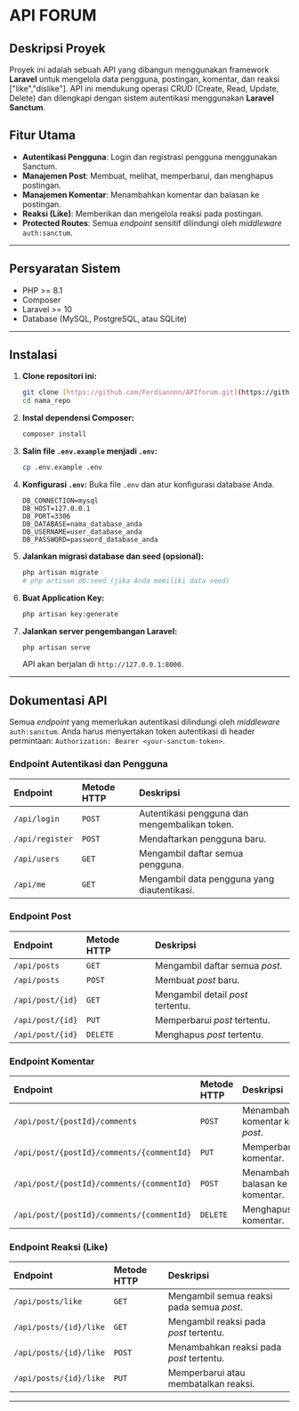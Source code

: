# API FORUM

## Deskripsi Proyek

Proyek ini adalah sebuah API yang dibangun menggunakan framework **Laravel** untuk mengelola data pengguna, postingan, komentar, dan reaksi ["like","dislike"]. API ini mendukung operasi CRUD (Create, Read, Update, Delete) dan dilengkapi dengan sistem autentikasi menggunakan **Laravel Sanctum**.

## Fitur Utama

-   **Autentikasi Pengguna**: Login dan registrasi pengguna menggunakan Sanctum.
-   **Manajemen Post**: Membuat, melihat, memperbarui, dan menghapus postingan.
-   **Manajemen Komentar**: Menambahkan komentar dan balasan ke postingan.
-   **Reaksi (Like)**: Memberikan dan mengelola reaksi pada postingan.
-   **Protected Routes**: Semua *endpoint* sensitif dilindungi oleh *middleware* `auth:sanctum`.

---

## Persyaratan Sistem

-   PHP >= 8.1
-   Composer
-   Laravel >= 10
-   Database (MySQL, PostgreSQL, atau SQLite)

---

## Instalasi

1.  **Clone repositori ini:**
    ```bash
    git clone [https://github.com/Ferdiannnn/APIforum.git](https://github.com/Ferdiannnn/APIforum.git)
    cd nama_repo
    ```

2.  **Instal dependensi Composer:**
    ```bash
    composer install
    ```

3.  **Salin file `.env.example` menjadi `.env`:**
    ```bash
    cp .env.example .env
    ```

4.  **Konfigurasi `.env`:**
    Buka file `.env` dan atur konfigurasi database Anda.

    ```env
    DB_CONNECTION=mysql
    DB_HOST=127.0.0.1
    DB_PORT=3306
    DB_DATABASE=nama_database_anda
    DB_USERNAME=user_database_anda
    DB_PASSWORD=password_database_anda
    ```

5.  **Jalankan migrasi database dan seed (opsional):**
    ```bash
    php artisan migrate
    # php artisan db:seed (jika Anda memiliki data seed)
    ```

6.  **Buat Application Key:**
    ```bash
    php artisan key:generate
    ```

7.  **Jalankan server pengembangan Laravel:**
    ```bash
    php artisan serve
    ```
    API akan berjalan di `http://127.0.0.1:8000`.

---

## Dokumentasi API

Semua *endpoint* yang memerlukan autentikasi dilindungi oleh *middleware* `auth:sanctum`. Anda harus menyertakan token autentikasi di header permintaan: `Authorization: Bearer <your-sanctum-token>`.

### **Endpoint Autentikasi dan Pengguna**

| Endpoint | Metode HTTP | Deskripsi |
| :--- | :--- | :--- |
| `/api/login` | `POST` | Autentikasi pengguna dan mengembalikan token. |
| `/api/register` | `POST` | Mendaftarkan pengguna baru. |
| `/api/users` | `GET` | Mengambil daftar semua pengguna. |
| `/api/me` | `GET` | Mengambil data pengguna yang diautentikasi. |

### **Endpoint Post**

| Endpoint | Metode HTTP | Deskripsi |
| :--- | :--- | :--- |
| `/api/posts` | `GET` | Mengambil daftar semua *post*. |
| `/api/posts` | `POST` | Membuat *post* baru. |
| `/api/post/{id}` | `GET` | Mengambil detail *post* tertentu. |
| `/api/post/{id}` | `PUT` | Memperbarui *post* tertentu. |
| `/api/post/{id}` | `DELETE` | Menghapus *post* tertentu. |

### **Endpoint Komentar**

| Endpoint | Metode HTTP | Deskripsi |
| :--- | :--- | :--- |
| `/api/post/{postId}/comments` | `POST` | Menambahkan komentar ke *post*. |
| `/api/post/{postId}/comments/{commentId}` | `PUT` | Memperbarui komentar. |
| `/api/post/{postId}/comments/{commentId}` | `POST` | Menambahkan balasan ke komentar. |
| `/api/post/{postId}/comments/{commentId}` | `DELETE` | Menghapus komentar. |

### **Endpoint Reaksi (Like)**

| Endpoint | Metode HTTP | Deskripsi |
| :--- | :--- | :--- |
| `/api/posts/like` | `GET` | Mengambil semua reaksi pada semua *post*. |
| `/api/posts/{id}/like` | `GET` | Mengambil reaksi pada *post* tertentu. |
| `/api/posts/{id}/like` | `POST` | Menambahkan reaksi pada *post* tertentu. |
| `/api/posts/{id}/like` | `PUT` | Memperbarui atau membatalkan reaksi. |

---
